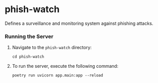 # phish-watch
Defines a surveillance and monitoring system against phishing attacks.

### Running the Server

1. Navigate to the `phish-watch` directory:

    ```
    cd phish-watch
    ```

2. To run the server, execute the following command:

    ```
    poetry run uvicorn app.main:app --reload
    ```
